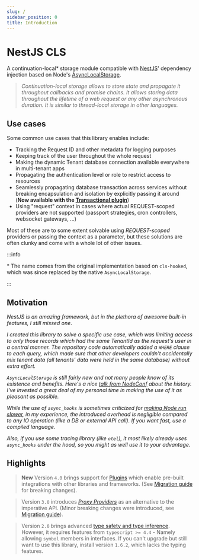 ```yaml
---
slug: /
sidebar_position: 0
title: Introduction
---
```


# NestJS CLS

A continuation-local\* storage module compatible with [NestJS](https://nestjs.com/)' dependency injection based on Node's [AsyncLocalStorage](https://nodejs.org/api/async_context.html#async_context_class_asynclocalstorage).

> _Continuation-local storage allows to store state and propagate it throughout callbacks and promise chains. It allows storing data throughout the lifetime of a web request or any other asynchronous duration. It is similar to thread-local storage in other languages._

## Use cases

Some common use cases that this library enables include:

-   Tracking the Request ID and other metadata for logging purposes
-   Keeping track of the user throughout the whole request
-   Making the dynamic Tenant database connection available everywhere in multi-tenant apps
-   Propagating the authentication level or role to restrict access to resources
-   Seamlessly propagating database transaction across services without breaking encapsulation and isolation by explicitly passing it around (**Now available with the [Transactional plugin](../06_plugins/01_available-plugins/01-transactional/index.md)**)
-   Using "request" context in cases where actual REQUEST-scoped providers are not supported (passport strategies, cron controllers, websocket gateways, ...)

Most of these are to some extent solvable using _REQUEST-scoped_ providers or passing the context as a parameter, but these solutions are often clunky and come with a whole lot of other issues.

:::info

\* The name comes from the original implementation based on `cls-hooked`, which was since replaced by the native `AsyncLocalStorage`.

:::

## Motivation

_NestJS is an amazing framework, but in the plethora of awesome built-in features, I still missed one_.

_I created this library to solve a specific use case, which was limiting access to only those records which had the same TenantId as the request's user in a central manner. The repository code automatically added a `WHERE` clause to each query, which made sure that other developers couldn't accidentally mix tenant data (all tenants' data were held in the same database) without extra effort._

_`AsyncLocalStorage` is still fairly new and not many people know of its existence and benefits. Here's a nice [talk from NodeConf](https://youtu.be/R2RMGQhWyCk?t=9742) about the history. I've invested a great deal of my personal time in making the use of it as pleasant as possible._

_While the use of `async_hooks` is sometimes criticized for [making Node run slower](https://gist.github.com/Aschen/5cc1f3f3b58f1e284b670b83bb53da7d), in my experience, the introduced overhead is negligible compared to any IO operation (like a DB or external API call). If you want fast, use a compiled language._

_Also, if you use some tracing library (like `otel`), it most likely already uses `async_hooks` under the hood, so you might as well use it to your advantage._

## Highlights

> **New** Version `4.0` brings support for [Plugins](../06_plugins/index.md) which enable pre-built integrations with other libraries and frameworks. (See [Migration guide](../10_migration-guide/01_v3x-v4x.md) for breaking changes).

> Version `3.0` introduces [_Proxy Providers_](../03_features-and-use-cases/06_proxy-providers.md) as an alternative to the imperative API. (Minor breaking changes were introduced, see [Migration guide](../10_migration-guide/02_v2x-v3x.md)).

> Version `2.0` brings advanced [type safety and type inference](../03_features-and-use-cases/05_type-safety-and-type-inference.md). However, it requires features from `typescript >= 4.4` - Namely allowing `symbol` members in interfaces. If you can't upgrade but still want to use this library, install version `1.6.2`, which lacks the typing features.
